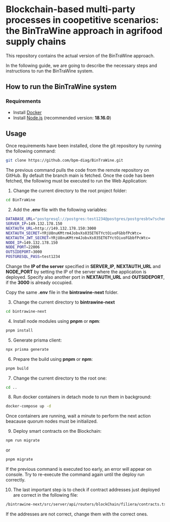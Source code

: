 # Blockchain-based multi-party processes in coopetitive scenarios: the BinTraWine approach in agrifood supply chains
This repository contains the actual version of the BinTraWine approach.

In the following guide, we are going to describe the necessary steps and instructions to run the BinTraWine system.

## How to run the BinTraWine system

### Requirements
- Install [Docker](https://www.docker.com/)
- Install [Node.js](https://nodejs.org/en) (recommended version: **18.16.0**)

## Usage

Once requirements have been installed, clone the git repository by running the following command:

```bash
git clone https://github.com/bpm-diag/BinTraWine.git
```
The previous command pulls the code from the remote repository on GitHub. By default the branch main is fetched.
Once the code has been fetched, the following must be executed to run the Web Application:

1) Change the current directory to the root project folder:
```bash
cd BinTraWine
```
2) Add the **.env** file with the following variables:

```bash
DATABASE_URL="postgresql://postgres:test1234@postgres/postgresbtw?schema=public"
SERVER_IP=149.132.178.150
NEXTAUTH_URL=http://149.132.178.150:3000
NEXTAUTH_SECRET=YRjU8nuKMtrm4JobvXs035ET6TYctOivoFGbbfPcWtc=
NEXTAUTH_JWT_SECRET=YRjU8nuKMtrm4JobvXs035ET6TYctOivoFGbbfPcWtc=
NODE_IP=149.132.178.150
NODE_PORT=22006
OUTSIDEPORT=3000
POSTGRESQL_PASS=test1234
```
Change the **IP of the server** specified in **SERVER_IP**, **NEXTAUTH_URL** and **NODE_PORT** by setting the IP of the server where the application is deployed. Specify also another port in **NEXTAUTH_URL** and **OUTSIDEPORT**, if the **3000** is already occupied.

Copy the same **.env** file in the **bintrawine-next** folder.

3) Change the current directory to **bintrawine-next**
```bash
cd bintrawine-next
```

4) Install node modules using **pnpm** or **npm**:
```bash
pnpm install
```

5) Generate prisma client:
```bash
npx prisma generate
```

6) Prepare the build using **pnpm** or **npm**:
```bash
pnpm build
```

7) Change the current directory to the root one:
```bash
cd ..
```

8) Run docker containers in detach mode to run them in background:
```bash
docker-compose up -d
```
Once containers are running, wait a minute to perform the next action beacause quorum nodes must be initialized.

9) Deploy smart contracts on the Blockchain:
```bash
npm run migrate
```
or
```bash
pnpm migrate
```

If the previous command is executed too early, an error will appear on console. Try to re-execute the command again until the deploy run correctly.

10) The last important step is to check if contract addresses just deployed are correct in the following file:
```bash
/bintrawine-next/src/server/api/routers/blockChain/filiera/contracts.ts
```
If the addresses are not correct, change them with the correct ones.

